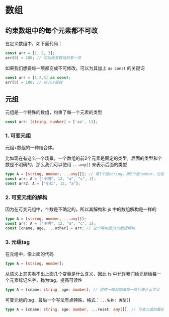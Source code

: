 # 数组

## 约束数组中的每个元素都不可改

在定义数组中，如下面代码：

```ts
const arr = [1, 2, 3];
arr[0] = 100; // 可以改变数组的某一项
```

如果我们想要每一项都变成不可修改，可以为其加上 `as const` 的关键词

```ts
const arr = [1,2,3] as const;
arr[0] = 100; // error报错
```

## 元组

元组是一个特殊的数组，约束了每一个元素的类型

```ts
const arr: [string, number] = ['aa', 11];
```

### 1. 可变元组

元组+数组的一种结合体。

比如现在有这么一个场景，一个数组的前2个元素是固定的类型，后面的类型和个数是不明确的，那么我们可以使用 `...any[]` 来表示后面的类型

```ts
type A = [string, number, ...any[]]; // 第1个是string，第2个是number，后面的就随意了
const arr: A = ["小明", 12, "a", "c", 2];
const arr2: A = ["小红", 12, "a"];
```

### 2. 可变元组的解构

因为在可变元组中，个数是不确定的，所以其解构和 js 中的数组解构是一样的

```ts
type A = [string, number, ...any[]];
const arr: A = ["小明", 12, "a", "c", 2];
const [cname, age, ...other] = arr; // 这个解构是js的数组解构
```

### 3. 元组tag

在元组中，像上面的代码

```ts
type A = [string, number];
```

从语义上其实看不出上面几个变量是什么含义，因此 ts 中允许我们给元组给每一个元素标记名字，称为tag，提高可读性

```ts
type A = [cname: string, age: number]; // 这样一眼就知道每一项代表什么含义
```

可变元组的tag，最后一个写法有点特殊，格式：`...名称: 类型[]`

```ts
type A = [cname: string, age: number, ...reset: any[]]; // 可变元组的最后一个tag
```
